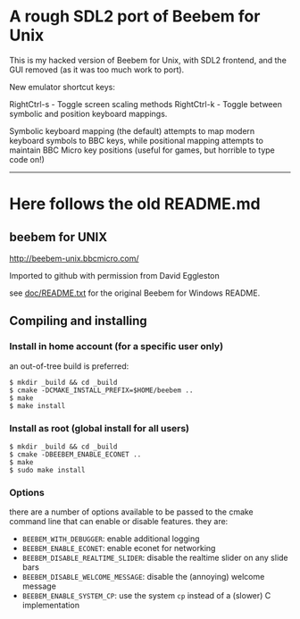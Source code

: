 # A rough SDL2 port of Beebem for Unix

This is my hacked version of Beebem for Unix, with SDL2 frontend,
and the GUI removed (as it was too much work to port).

New emulator shortcut keys:

RightCtrl-s - Toggle screen scaling methods
RightCtrl-k - Toggle between symbolic and position keyboard mappings.

Symbolic keyboard mapping (the default) attempts to map modern keyboard symbols to
BBC keys, while positional mapping attempts to maintain BBC Micro key
positions (useful for games, but horrible to type code on!)

-------------------------------------
# Here follows the old README.md

## beebem for UNIX

http://beebem-unix.bbcmicro.com/

Imported to github with permission from David Eggleston

see [doc/README.txt](doc/README.txt) for the original Beebem for Windows README.

## Compiling and installing

### Install in home account (for a specific user only)

an out-of-tree build is preferred:

```
$ mkdir _build && cd _build
$ cmake -DCMAKE_INSTALL_PREFIX=$HOME/beebem ..
$ make
$ make install
```

### Install as root (global install for all users)

```
$ mkdir _build && cd _build
$ cmake -DBEEBEM_ENABLE_ECONET ..
$ make
$ sudo make install
```

### Options

there are a number of options available to be passed to the cmake command line
that can enable or disable features.  they are:

* `BEEBEM_WITH_DEBUGGER`: enable additional logging
* `BEEBEM_ENABLE_ECONET`: enable econet for networking
* `BEEBEM_DISABLE_REALTIME_SLIDER`: disable the realtime slider on any slide bars
* `BEEBEM_DISABLE_WELCOME_MESSAGE`: disable the (annoying) welcome message
* `BEEBEM_ENABLE_SYSTEM_CP`: use the system `cp` instead of a (slower) C implementation
